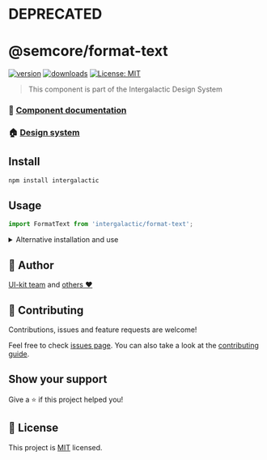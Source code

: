 # DEPRECATED

# @semcore/format-text

[![version](https://img.shields.io/npm/v/@semcore/format-text.svg)](https://www.npmjs.com/@semcore/format-text)
[![downloads](https://img.shields.io/npm/dt/@semcore/format-text.svg)](https://www.npmjs.com/package/@semcore/format-text)
[![License: MIT](https://img.shields.io/badge/License-MIT-green.svg)](https://github.com/semrush/intergalactic/blob/master/LICENSE)

> This component is part of the Intergalactic Design System

### 📖 [Component documentation](intergalactic/style/typography/typography-api/#formattext)

### 🏠 [Design system](https://developer.semrush.com/intergalactic/)

## Install

```sh
npm install intergalactic
```

## Usage

```jsx
import FormatText from 'intergalactic/format-text';
```

<details>
  <summary>Alternative installation and use</summary>

**We do not recommend this usage path due to possible dependency and update issues.**

### Install

You can only install one package from the design system

```sh
npm install @semcore/format-text @semcore/core
```

`@semcore/core` - _is the basic package by which we create our components, and it contains all of the common logic
of the components that is discussed below. There should only be one version of the package in the project._

### Usage

You can use the package the same way but without `/ui/` in the import path.

```jsx
import FormatText from '@semcore/format-text';
```

</details>

## 👤 Author

[UI-kit team](https://github.com/semrush/intergalactic/blob/master/MAINTAINERS) and [others ❤️](https://github.com/semrush/intergalactic/graphs/contributors)

## 🤝 Contributing

Contributions, issues and feature requests are welcome!

Feel free to check [issues page](https://github.com/semrush/intergalactic/issues). You can also take a look at the [contributing guide](https://github.com/semrush/intergalactic/blob/master/CONTRIBUTING.md).

## Show your support

Give a ⭐️ if this project helped you!

## 📝 License

This project is [MIT](https://github.com/semrush/intergalactic/blob/master/LICENSE) licensed.
